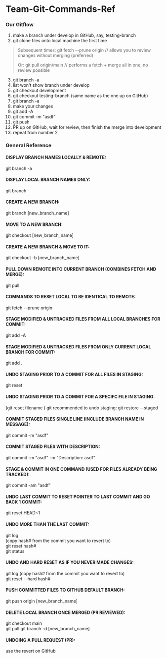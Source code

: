 # Team-Git-Commands-Ref

### Our Gitflow ###

1. make a branch under develop in GitHub, say, testing-branch
2. git clone files onto local machine the first time
 > Subsequent times: git fetch --prune origin // allows you to review changes without merging (preferred)
 > 
 > Or:               git pull origin/main // performs a fetch + merge all in one, no review possible
3. git branch -a
4. list won't show branch under develop
5. git checkout development
6. git checkout testing-branch (same name as the one up on GitHub)
7. git branch -a
8. make your changes
9. git add -A
10. git commit -m "asdf"
11. git push
12. PR up on GitHub, wait for review, then finish the merge into development
13. repeat from number 2

### General Reference ###

#### DISPLAY BRANCH NAMES LOCALLY & REMOTE: ####
git branch -a                                    

#### DISPLAY LOCAL BRANCH NAMES ONLY: ####
git branch                                        

#### CREATE A NEW BRANCH: ####
git branch [new_branch_name]    

#### MOVE TO A NEW BRANCH: ####
git checkout [new_branch_name]      

#### CREATE A NEW BRANCH & MOVE TO IT: ####
git checkout -b [new_branch_name]

#### PULL DOWN REMOTE INTO CURRENT BRANCH (COMBINES FETCH AND MERGE): ####
git pull 

#### COMMANDS TO RESET LOCAL TO BE IDENTICAL TO REMOTE: ####
git fetch --prune origin
 
#### STAGE MODIFIED & UNTRACKED FILES FROM ALL LOCAL BRANCHES FOR COMMIT: ####
git add -A

#### STAGE MODIFIED & UNTRACKED FILES FROM ONLY CURRENT LOCAL BRANCH FOR COMMIT: ####
git add .    

#### UNDO STAGING PRIOR TO A COMMIT FOR ALL FILES IN STAGING: ####
git reset  

#### UNDO STAGING PRIOR TO A COMMIT FOR A SPECIFC FILE IN STAGING: ####
(git reset filename )
git recommended to undo staging:
git restore --staged <file>

#### COMMIT STAGED FILES SINGLE LINE (INCLUDE BRANCH NAME IN MESSAGE): ####
git commit -m "asdf"  

#### COMMIT STAGED FILES WITH DESCRIPTION: ####
git commit -m "asdf" -m "Description:  asdf" 

#### STAGE & COMMIT IN ONE COMMAND (USED FOR FILES ALREADY BEING TRACKED): ####
git commit -am "asdf"   

#### UNDO LAST COMMIT TO RESET POINTER TO LAST COMMIT AND GO BACK 1 COMMIT: ####
git reset HEAD~1 

#### UNDO MORE THAN THE LAST COMMIT: ####
git log     
(copy hash# from the commit you want to revert to)                   
git reset hash#  
git status  

#### UNDO AND HARD RESET AS IF YOU NEVER MADE CHANGES: ####
git log
(copy hash# from the commit you want to revert to)  
git reset --hard hash# 

#### PUSH COMMITTED FILES TO GITHUB DEFAULT BRANCH: ####
git push origin [new_branch_name] 

#### DELETE LOCAL BRANCH ONCE MERGED (PR REVIEWED): ####
git checkout main   
git pull 
git branch -d [new_branch_name] 

#### UNDOING A PULL REQUEST (PR): ####
use the revert on GitHub

